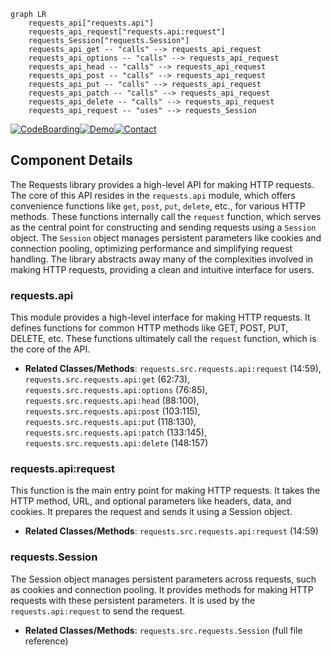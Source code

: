 ```mermaid
graph LR
    requests_api["requests.api"]
    requests_api_request["requests.api:request"]
    requests_Session["requests.Session"]
    requests_api_get -- "calls" --> requests_api_request
    requests_api_options -- "calls" --> requests_api_request
    requests_api_head -- "calls" --> requests_api_request
    requests_api_post -- "calls" --> requests_api_request
    requests_api_put -- "calls" --> requests_api_request
    requests_api_patch -- "calls" --> requests_api_request
    requests_api_delete -- "calls" --> requests_api_request
    requests_api_request -- "uses" --> requests_Session
```
[![CodeBoarding](https://img.shields.io/badge/Generated%20by-CodeBoarding-9cf?style=flat-square)](https://github.com/CodeBoarding/GeneratedOnBoardings)[![Demo](https://img.shields.io/badge/Try%20our-Demo-blue?style=flat-square)](https://www.codeboarding.org/demo)[![Contact](https://img.shields.io/badge/Contact%20us%20-%20codeboarding@gmail.com-lightgrey?style=flat-square)](mailto:codeboarding@gmail.com)

## Component Details

The Requests library provides a high-level API for making HTTP requests. The core of this API resides in the `requests.api` module, which offers convenience functions like `get`, `post`, `put`, `delete`, etc., for various HTTP methods. These functions internally call the `request` function, which serves as the central point for constructing and sending requests using a `Session` object. The `Session` object manages persistent parameters like cookies and connection pooling, optimizing performance and simplifying request handling. The library abstracts away many of the complexities involved in making HTTP requests, providing a clean and intuitive interface for users.

### requests.api
This module provides a high-level interface for making HTTP requests. It defines functions for common HTTP methods like GET, POST, PUT, DELETE, etc. These functions ultimately call the `request` function, which is the core of the API.
- **Related Classes/Methods**: `requests.src.requests.api:request` (14:59), `requests.src.requests.api:get` (62:73), `requests.src.requests.api:options` (76:85), `requests.src.requests.api:head` (88:100), `requests.src.requests.api:post` (103:115), `requests.src.requests.api:put` (118:130), `requests.src.requests.api:patch` (133:145), `requests.src.requests.api:delete` (148:157)

### requests.api:request
This function is the main entry point for making HTTP requests. It takes the HTTP method, URL, and optional parameters like headers, data, and cookies. It prepares the request and sends it using a Session object.
- **Related Classes/Methods**: `requests.src.requests.api:request` (14:59)

### requests.Session
The Session object manages persistent parameters across requests, such as cookies and connection pooling. It provides methods for making HTTP requests with these persistent parameters. It is used by the `requests.api:request` to send the request.
- **Related Classes/Methods**: `requests.src.requests.Session` (full file reference)